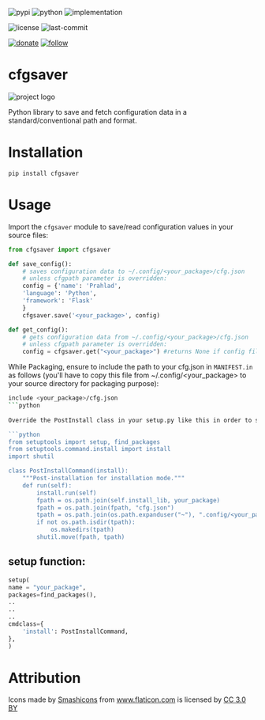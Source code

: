 ![pypi](https://img.shields.io/pypi/v/cfgsaver.svg)
![python](https://img.shields.io/pypi/pyversions/cfgsaver.svg)
![implementation](https://img.shields.io/pypi/implementation/cfgsaver.svg)
<!-- https://img.shields.io/travis/prahladyeri/cfgsaver/master.svg -->
<!-- ![docs](https://readthedocs.org/projects/cfgsaver/badge/?version=latest) -->
![license](https://img.shields.io/github/license/prahladyeri/cfgsaver.svg)
![last-commit](https://img.shields.io/github/last-commit/prahladyeri/cfgsaver.svg)
<!--![commit-activity](https://img.shields.io/github/commit-activity/w/prahladyeri/cfgsaver.svg)-->
[![donate](https://img.shields.io/badge/-Donate-blue.svg?logo=paypal)](https://www.paypal.com/cgi-bin/webscr?cmd=_s-xclick&hosted_button_id=JM8FUXNFUK6EU)
[![follow](https://img.shields.io/twitter/follow/prahladyeri.svg?style=social)](https://twitter.com/prahladyeri)
# cfgsaver

![project logo](https://raw.githubusercontent.com/prahladyeri/cfgsaver/master/cfgsaver.png)

Python library to save and fetch configuration data in a standard/conventional path and format.

# Installation

	pip install cfgsaver
	
# Usage

Import the `cfgsaver` module to save/read configuration values in your source files:

```python
from cfgsaver import cfgsaver

def save_config():
	# saves configuration data to ~/.config/<your_package>/cfg.json
	# unless cfgpath parameter is overridden:
	config = {'name': 'Prahlad', 
	'language': 'Python', 
	'framework': 'Flask'
	}
	cfgsaver.save('<your_package>', config)

def get_config():
	# gets configuration data from ~/.config/<your_package>/cfg.json 
	# unless cfgpath parameter is overridden:
	config = cfgsaver.get("<your_package>") #returns None if config file doesn't exist
```


While Packaging, ensure to include the path to your cfg.json in `MANIFEST.in` as follows (you'll have to copy this file from ~/.config/<your_package> to your source directory for packaging purpose):

```bash
include <your_package>/cfg.json
```python
		
Override the PostInstall class in your setup.py like this in order to save your config file to the user's machine after installation:

```python
from setuptools import setup, find_packages
from setuptools.command.install import install
import shutil

class PostInstallCommand(install):
	"""Post-installation for installation mode."""
	def run(self):
		install.run(self)
		fpath = os.path.join(self.install_lib, your_package)
		fpath = os.path.join(fpath, "cfg.json")
		tpath = os.path.join(os.path.expanduser("~"), ".config/<your_package>/cfg.json")
		if not os.path.isdir(tpath):
			os.makedirs(tpath)
		shutil.move(fpath, tpath)
```
		
## setup function:
	
```python
setup(
name = "your_package",
packages=find_packages(),
..
..
..
cmdclass={
	'install': PostInstallCommand,
},
)
```
	
# Attribution

<div>Icons made by <a href="https://www.flaticon.com/authors/smashicons" title="Smashicons">Smashicons</a> from <a href="https://www.flaticon.com/" 		    title="Flaticon">www.flaticon.com</a> is licensed by <a href="http://creativecommons.org/licenses/by/3.0/" 		    title="Creative Commons BY 3.0" target="_blank">CC 3.0 BY</a></div>